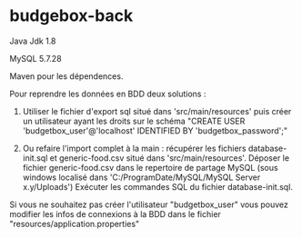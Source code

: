 # budgebox-back
Java Jdk 1.8

MySQL 5.7.28

Maven pour les dépendences.

Pour reprendre les données en BDD deux solutions : 
   1) Utiliser le fichier d'export sql  situé dans 'src/main/resources' 
		puis créer un utilisateur ayant les droits sur le schéma "CREATE USER 'budgetbox_user'@'localhost' IDENTIFIED BY 'budgetbox_password';"
	
   2) Ou refaire l'import complet à la main : récupérer les fichiers database-init.sql et generic-food.csv situé dans 'src/main/resources'.
	Déposer le fichier generic-food.csv dans le repertoire de partage MySQL (sous windows localisé dans 'C:/ProgramDate/MySQL/MySQL Server x.y/Uploads')		 	 Exécuter les commandes SQL du fichier database-init.sql.
												
Si vous ne souhaitez pas créer l'utilisateur "budgetbox_user" vous pouvez modifier les infos de connexions à la BDD dans le fichier "resources/application.properties"

